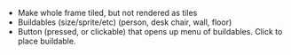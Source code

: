 * Make whole frame tiled, but not rendered as tiles
* Buildables (size/sprite/etc) (person, desk chair, wall, floor)
* Button (pressed, or clickable) that opens up menu of buildables. Click to place buildable.
